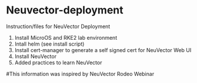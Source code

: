 # Neuvector-deployment
Instruction/files for NeuVector Deployment

1. Install MicroOS and RKE2 lab environment
2. Intall helm (see install script)
3. Install cert-manager to generate a self signed cert for NeuVector Web UI
4. Install NeuVector
5. Added practices to learn NeuVector

#This information was inspired by NeuVector Rodeo Webinar
